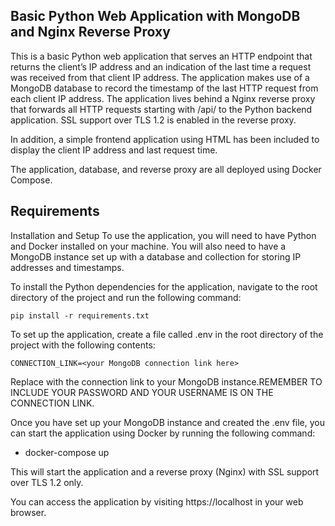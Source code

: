 ## Basic Python Web Application with MongoDB and Nginx Reverse Proxy

This is a basic Python web application that serves an HTTP endpoint that returns the client’s IP address and an indication of the last time a request was received from that client IP address. The application makes use of a MongoDB database to record the timestamp of the last HTTP request from each client IP address. The application lives behind a Nginx reverse proxy that forwards all HTTP requests starting with /api/ to the Python backend application. SSL support over TLS 1.2 is enabled in the reverse proxy.

In addition, a simple frontend application using HTML has been included to display the client IP address and last request time.

The application, database, and reverse proxy are all deployed using Docker Compose.

## Requirements

Installation and Setup
To use the application, you will need to have Python and Docker installed on your machine. You will also need to have a MongoDB instance set up with a database and collection for storing IP addresses and timestamps.

To install the Python dependencies for the application, navigate to the root directory of the project and run the following command:


    pip install -r requirements.txt

To set up the application, create a file called .env in the root directory of the project with the following contents:

    CONNECTION_LINK=<your MongoDB connection link here>

Replace <your MongoDB connection link here> with the connection link to your MongoDB instance.REMEMBER TO INCLUDE YOUR PASSWORD AND YOUR USERNAME IS ON THE CONNECTION LINK.


Once you have set up your MongoDB instance and created the .env file, you can start the application using Docker by running the following command:

- docker-compose up

This will start the application and a reverse proxy (Nginx) with SSL support over TLS 1.2 only.

You can access the application by visiting https://localhost in your web browser.


